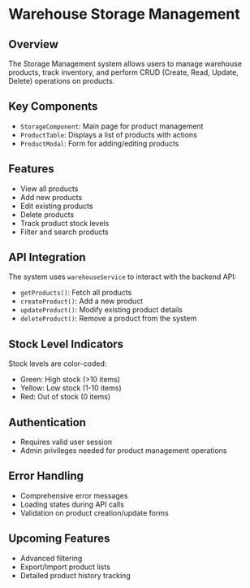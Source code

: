 # Warehouse Storage Management

## Overview
The Storage Management system allows users to manage warehouse products, track inventory, and perform CRUD (Create, Read, Update, Delete) operations on products.

## Key Components
- `StorageComponent`: Main page for product management
- `ProductTable`: Displays a list of products with actions
- `ProductModal`: Form for adding/editing products

## Features
- View all products
- Add new products
- Edit existing products
- Delete products
- Track product stock levels
- Filter and search products

## API Integration
The system uses `warehouseService` to interact with the backend API:
- `getProducts()`: Fetch all products
- `createProduct()`: Add a new product
- `updateProduct()`: Modify existing product details
- `deleteProduct()`: Remove a product from the system

## Stock Level Indicators
Stock levels are color-coded:
- Green: High stock (>10 items)
- Yellow: Low stock (1-10 items)
- Red: Out of stock (0 items)

## Authentication
- Requires valid user session
- Admin privileges needed for product management operations

## Error Handling
- Comprehensive error messages
- Loading states during API calls
- Validation on product creation/update forms

## Upcoming Features
- Advanced filtering
- Export/Import product lists
- Detailed product history tracking